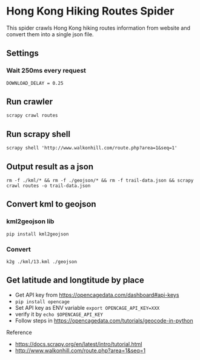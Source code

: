 # Hong Kong Hiking Routes Spider
This spider crawls Hong Kong hiking routes information from website and convert them into a single json file. 

## Settings
### Wait 250ms every request
`DOWNLOAD_DELAY = 0.25`

## Run crawler
`scrapy crawl routes`

## Run scrapy shell
`scrapy shell 'http://www.walkonhill.com/route.php?area=1&seq=1'`

## Output result as a json
`rm -f ./kml/* && rm -f ./geojson/* && rm -f trail-data.json && scrapy crawl routes -o trail-data.json`

## Convert kml to geojson
### kml2geojson lib
`pip install kml2geojson`
### Convert
`k2g ./kml/13.kml ./geojson`

## Get latitude and longtitude by place
- Get API key from https://opencagedata.com/dashboard#api-keys
- `pip install opencage`
- Set API key as ENV variable `export OPENCAGE_API_KEY=XXX`
- verify it by `echo $OPENCAGE_API_KEY`
- Follow steps in https://opencagedata.com/tutorials/geocode-in-python

Reference
- https://docs.scrapy.org/en/latest/intro/tutorial.html
- http://www.walkonhill.com/route.php?area=1&seq=1
